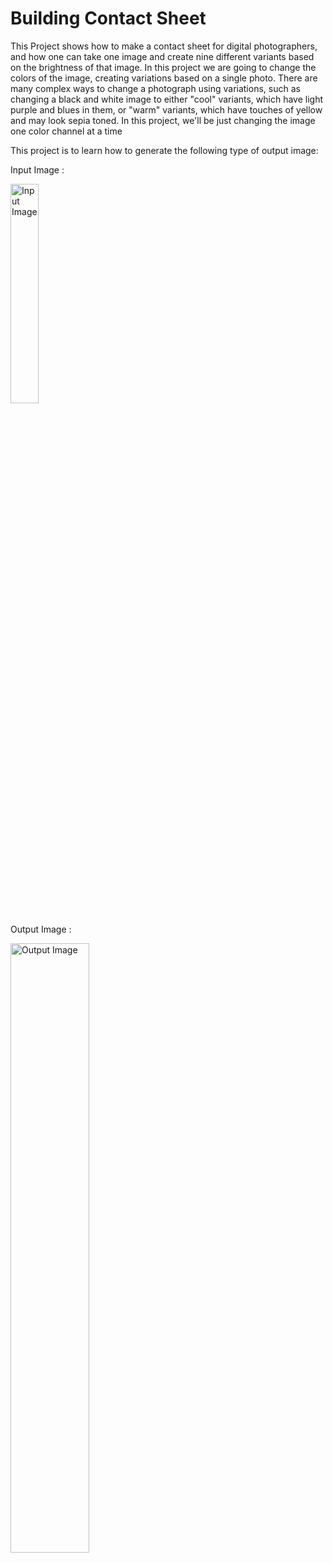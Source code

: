 # Building Contact Sheet
This Project shows how to make a contact sheet for digital photographers, and how one can take one image and create nine different variants based on the brightness of that image. In this project we are going to change the colors of the image, creating variations based on a single photo. There are many complex ways to change a photograph using variations, such as changing a black and white image to either "cool" variants, which have light purple and blues in them, or "warm" variants, which have touches of yellow and may look sepia toned. In this project, we'll be just changing the image one color channel at a time

This project is to learn how to generate the following type of output image:

Input Image :

<img src="https://github.com/sidsinghrajput/ContactSheetMaker/blob/master/DP4.gif" alt="Input Image" width="30%">




Output Image :

<img src="https://github.com/sidsinghrajput/ContactSheetMaker/blob/master/FilterDP4.gif" alt="Output Image" width="50%">
